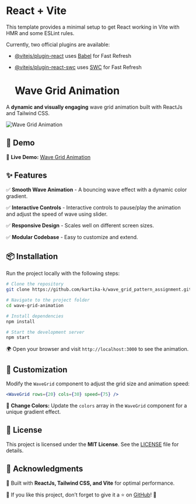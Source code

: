 # React + Vite

This template provides a minimal setup to get React working in Vite with HMR and some ESLint rules.

Currently, two official plugins are available:

- [@vitejs/plugin-react](https://github.com/vitejs/vite-plugin-react/blob/main/packages/plugin-react/README.md) uses [Babel](https://babeljs.io/) for Fast Refresh
- [@vitejs/plugin-react-swc](https://github.com/vitejs/vite-plugin-react-swc) uses [SWC](https://swc.rs/) for Fast Refresh

  # Wave Grid Animation

A **dynamic and visually engaging** wave grid animation built with ReactJs and Tailwind CSS.

![Wave Grid Animation](![image](https://github.com/user-attachments/assets/4997ea54-9931-4e71-b9cd-9bcbc004a935))

## 🚀 Demo

🎥 **Live Demo:** [Wave Grid Animation](https://wave-grid-pattern-assignment-by-kartika.vercel.app/)

## ✨ Features

✅ **Smooth Wave Animation** - A bouncing wave effect with a dynamic color gradient.

✅ **Interactive Controls** - Interactive controls to pause/play the animation and adjust the speed of wave using slider.

✅ **Responsive Design** - Scales well on different screen sizes.

✅ **Modular Codebase** - Easy to customize and extend.

## 📦 Installation

Run the project locally with the following steps:

```sh
# Clone the repository
git clone https://github.com/kartika-k/wave_grid_pattern_assignment.git

# Navigate to the project folder
cd wave-grid-animation

# Install dependencies
npm install

# Start the development server
npm start
```

🌍 Open your browser and visit `http://localhost:3000` to see the animation.

## 🎨 Customization

Modify the `WaveGrid` component to adjust the grid size and animation speed:

```jsx
<WaveGrid rows={20} cols={30} speed={75} />
```

🎨 **Change Colors:**
Update the `colors` array in the `WaveGrid` component for a unique gradient effect.

## 📝 License

This project is licensed under the **MIT License**. See the [LICENSE](LICENSE) file for details.

## 🙌 Acknowledgments

🔹 Built with **ReactJs, Tailwind CSS, and Vite** for optimal performance.

💖 If you like this project, don’t forget to give it a ⭐ on [GitHub](https://github.com/kartika-k/wave_grid_pattern_assignment.git)! 🚀



